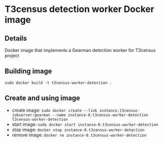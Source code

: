 ﻿# T3census detection worker Docker image

## Details

Docker image that implements a Gearman detection worker for T3census project

## Building image

`sudo docker build -t t3census-worker-detection .`

## Create and using image

* create image: `sudo docker create --link instance.t3census-jobserver:gearman --name instance-0.t3census-worker-detection t3census-worker-detection`
* start image: `sudo docker start instance-0.t3census-worker-detection`
* stop image: `docker stop instance-0.t3census-worker-detection`
* remove image: `docker rm instance-0.t3census-worker-detection`
